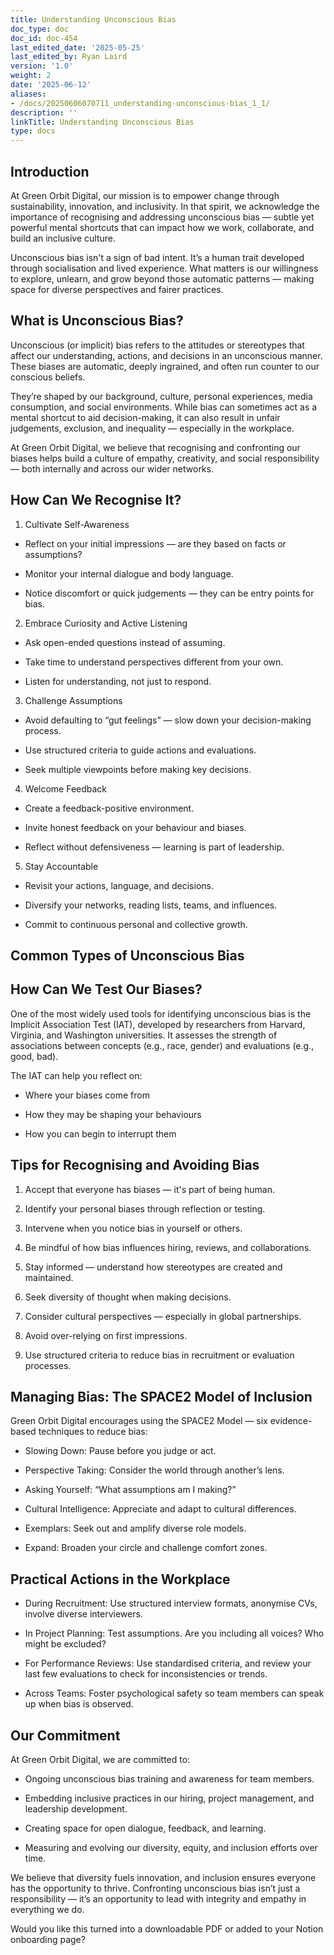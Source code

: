 ```yaml
---
title: Understanding Unconscious Bias
doc_type: doc
doc_id: doc-454
last_edited_date: '2025-05-25'
last_edited_by: Ryan Laird
version: '1.0'
weight: 2
date: '2025-06-12'
aliases:
- /docs/20250606070711_understanding-unconscious-bias_1_1/
description: ''
linkTitle: Understanding Unconscious Bias
type: docs
---
```


<!-- Unsupported block type: table_of_contents -->

<!-- Unsupported block type: divider -->

## Introduction

At Green Orbit Digital, our mission is to empower change through sustainability, innovation, and inclusivity. In that spirit, we acknowledge the importance of recognising and addressing unconscious bias — subtle yet powerful mental shortcuts that can impact how we work, collaborate, and build an inclusive culture.

Unconscious bias isn't a sign of bad intent. It’s a human trait developed through socialisation and lived experience. What matters is our willingness to explore, unlearn, and grow beyond those automatic patterns — making space for diverse perspectives and fairer practices.

<!-- Unsupported block type: divider -->

## What is Unconscious Bias?

Unconscious (or implicit) bias refers to the attitudes or stereotypes that affect our understanding, actions, and decisions in an unconscious manner. These biases are automatic, deeply ingrained, and often run counter to our conscious beliefs.

They’re shaped by our background, culture, personal experiences, media consumption, and social environments. While bias can sometimes act as a mental shortcut to aid decision-making, it can also result in unfair judgements, exclusion, and inequality — especially in the workplace.

At Green Orbit Digital, we believe that recognising and confronting our biases helps build a culture of empathy, creativity, and social responsibility — both internally and across our wider networks.

<!-- Unsupported block type: divider -->

## How Can We Recognise It?

1. Cultivate Self-Awareness

- Reflect on your initial impressions — are they based on facts or assumptions?

- Monitor your internal dialogue and body language.

- Notice discomfort or quick judgements — they can be entry points for bias.

2. Embrace Curiosity and Active Listening

- Ask open-ended questions instead of assuming.

- Take time to understand perspectives different from your own.

- Listen for understanding, not just to respond.

3. Challenge Assumptions

- Avoid defaulting to “gut feelings” — slow down your decision-making process.

- Use structured criteria to guide actions and evaluations.

- Seek multiple viewpoints before making key decisions.

4. Welcome Feedback

- Create a feedback-positive environment.

- Invite honest feedback on your behaviour and biases.

- Reflect without defensiveness — learning is part of leadership.

5. Stay Accountable

- Revisit your actions, language, and decisions.

- Diversify your networks, reading lists, teams, and influences.

- Commit to continuous personal and collective growth.

<!-- Unsupported block type: divider -->

## Common Types of Unconscious Bias

<!-- Unsupported block type: divider -->

## How Can We Test Our Biases?

One of the most widely used tools for identifying unconscious bias is the Implicit Association Test (IAT), developed by researchers from Harvard, Virginia, and Washington universities. It assesses the strength of associations between concepts (e.g., race, gender) and evaluations (e.g., good, bad).

The IAT can help you reflect on:

- Where your biases come from

- How they may be shaping your behaviours

- How you can begin to interrupt them

<!-- Unsupported block type: divider -->

## Tips for Recognising and Avoiding Bias

1. Accept that everyone has biases — it's part of being human.

1. Identify your personal biases through reflection or testing.

1. Intervene when you notice bias in yourself or others.

1. Be mindful of how bias influences hiring, reviews, and collaborations.

1. Stay informed — understand how stereotypes are created and maintained.

1. Seek diversity of thought when making decisions.

1. Consider cultural perspectives — especially in global partnerships.

1. Avoid over-relying on first impressions.

1. Use structured criteria to reduce bias in recruitment or evaluation processes.

<!-- Unsupported block type: divider -->

## Managing Bias: The SPACE2 Model of Inclusion

Green Orbit Digital encourages using the SPACE2 Model — six evidence-based techniques to reduce bias:

- Slowing Down: Pause before you judge or act.

- Perspective Taking: Consider the world through another’s lens.

- Asking Yourself: “What assumptions am I making?”

- Cultural Intelligence: Appreciate and adapt to cultural differences.

- Exemplars: Seek out and amplify diverse role models.

- Expand: Broaden your circle and challenge comfort zones.

<!-- Unsupported block type: divider -->

## Practical Actions in the Workplace

- During Recruitment: Use structured interview formats, anonymise CVs, involve diverse interviewers.

- In Project Planning: Test assumptions. Are you including all voices? Who might be excluded?

- For Performance Reviews: Use standardised criteria, and review your last few evaluations to check for inconsistencies or trends.

- Across Teams: Foster psychological safety so team members can speak up when bias is observed.

<!-- Unsupported block type: divider -->

## Our Commitment

At Green Orbit Digital, we are committed to:

- Ongoing unconscious bias training and awareness for team members.

- Embedding inclusive practices in our hiring, project management, and leadership development.

- Creating space for open dialogue, feedback, and learning.

- Measuring and evolving our diversity, equity, and inclusion efforts over time.

We believe that diversity fuels innovation, and inclusion ensures everyone has the opportunity to thrive. Confronting unconscious bias isn’t just a responsibility — it’s an opportunity to lead with integrity and empathy in everything we do.

<!-- Unsupported block type: divider -->

Would you like this turned into a downloadable PDF or added to your Notion onboarding page?

